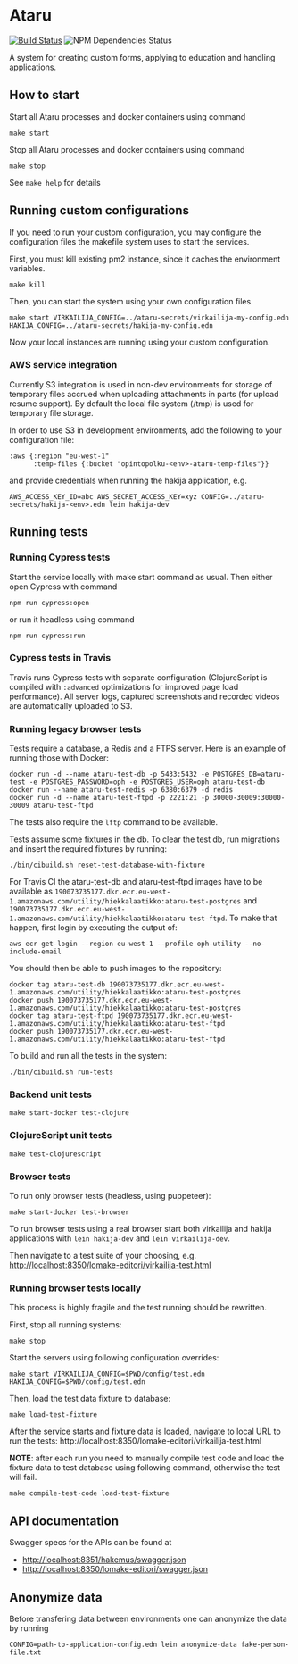 # Ataru

[![Build Status](https://travis-ci.org/Opetushallitus/ataru.svg?branch=master)](https://travis-ci.org/Opetushallitus/ataru)
![NPM Dependencies Status](https://david-dm.org/Opetushallitus/ataru.svg)

A system for creating custom forms, applying to education and handling applications.

## How to start

Start all Ataru processes and docker containers using command

    make start

Stop all Ataru processes and docker containers using command

    make stop

See `make help` for details

## Running custom configurations

If you need to run your custom configuration, you may configure the
configuration files the makefile system uses to start the services.

First, you must kill existing pm2 instance, since it caches the environment
variables.

    make kill

Then, you can start the system using your own configuration files.

    make start VIRKAILIJA_CONFIG=../ataru-secrets/virkailija-my-config.edn HAKIJA_CONFIG=../ataru-secrets/hakija-my-config.edn

Now your local instances are running using your custom configuration.

### AWS service integration

Currently S3 integration is used in non-dev environments for storage of
temporary files accrued when uploading attachments in parts (for upload resume
support). By default the local file system (/tmp) is used for temporary file
storage.
  
In order to use S3 in development environments, add the following to your
configuration file:

```
:aws {:region "eu-west-1"
      :temp-files {:bucket "opintopolku-<env>-ataru-temp-files"}}
```

and provide credentials when running the hakija application, e.g.

```
AWS_ACCESS_KEY_ID=abc AWS_SECRET_ACCESS_KEY=xyz CONFIG=../ataru-secrets/hakija-<env>.edn lein hakija-dev
```

## Running tests

### Running Cypress tests

Start the service locally with make start command as usual. Then either open Cypress with command

    npm run cypress:open

or run it headless using command

    npm run cypress:run

### Cypress tests in Travis

Travis runs Cypress tests with separate configuration (ClojureScript is compiled with `:advanced` optimizations for improved page load performance). All server logs, captured screenshots and recorded videos are automatically uploaded to S3.

### Running legacy browser tests

Tests require a database, a Redis and a FTPS server. Here is an example of
running those with Docker:

```
docker run -d --name ataru-test-db -p 5433:5432 -e POSTGRES_DB=ataru-test -e POSTGRES_PASSWORD=oph -e POSTGRES_USER=oph ataru-test-db
docker run --name ataru-test-redis -p 6380:6379 -d redis
docker run -d --name ataru-test-ftpd -p 2221:21 -p 30000-30009:30000-30009 ataru-test-ftpd
```

The tests also require the `lftp` command to be available.

Tests assume some fixtures in the db. To clear the test db, run migrations and
insert the required fixtures by running:

```
./bin/cibuild.sh reset-test-database-with-fixture
```

For Travis CI the ataru-test-db and ataru-test-ftpd images have to be
available as
`190073735177.dkr.ecr.eu-west-1.amazonaws.com/utility/hiekkalaatikko:ataru-test-postgres`
and
`190073735177.dkr.ecr.eu-west-1.amazonaws.com/utility/hiekkalaatikko:ataru-test-ftpd`.
To make that happen, first login by executing the output of:

```
aws ecr get-login --region eu-west-1 --profile oph-utility --no-include-email
```

You should then be able to push images to the repository:

```
docker tag ataru-test-db 190073735177.dkr.ecr.eu-west-1.amazonaws.com/utility/hiekkalaatikko:ataru-test-postgres
docker push 190073735177.dkr.ecr.eu-west-1.amazonaws.com/utility/hiekkalaatikko:ataru-test-postgres
docker tag ataru-test-ftpd 190073735177.dkr.ecr.eu-west-1.amazonaws.com/utility/hiekkalaatikko:ataru-test-ftpd
docker push 190073735177.dkr.ecr.eu-west-1.amazonaws.com/utility/hiekkalaatikko:ataru-test-ftpd
```

To build and run all the tests in the system:

```
./bin/cibuild.sh run-tests
```

### Backend unit tests

```
make start-docker test-clojure
```

### ClojureScript unit tests

```
make test-clojurescript
```

### Browser tests

To run only browser tests (headless, using puppeteer):

```
make start-docker test-browser
```

To run browser tests using a real browser start both virkailija and hakija
applications with `lein hakija-dev` and `lein virkailija-dev`.

Then navigate to a test suite of your choosing, e.g. [http://localhost:8350/lomake-editori/virkailija-test.html](http://localhost:8350/lomake-editori/virkailija-test.html)

### Running browser tests locally

This process is highly fragile and the test running should be rewritten.

First, stop all running systems:

```
make stop
```

Start the servers using following configuration overrides:

```
make start VIRKAILIJA_CONFIG=$PWD/config/test.edn HAKIJA_CONFIG=$PWD/config/test.edn
```

Then, load the test data fixture to database:

```
make load-test-fixture
```

After the service starts and fixture data is loaded, navigate to local URL to run the tests: http://localhost:8350/lomake-editori/virkailija-test.html

**NOTE**: after each run you need to manually compile test code and load the fixture data to test database using following command, otherwise the test will fail.

```
make compile-test-code load-test-fixture
```

## API documentation

Swagger specs for the APIs can be found at

* <http://localhost:8351/hakemus/swagger.json>
* <http://localhost:8350/lomake-editori/swagger.json>

## Anonymize data

Before transfering data between environments one can anonymize the data by running

```
CONFIG=path-to-application-config.edn lein anonymize-data fake-person-file.txt
```
